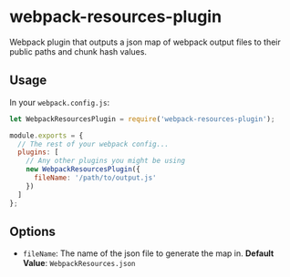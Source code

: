 # webpack-resources-plugin
Webpack plugin that outputs a json map of webpack output files to their public paths and chunk hash values.

## Usage
In your `webpack.config.js`:
```js
let WebpackResourcesPlugin = require('webpack-resources-plugin');

module.exports = {
  // The rest of your webpack config...
  plugins: [
    // Any other plugins you might be using
    new WebpackResourcesPlugin({
      fileName: '/path/to/output.js'
    })
  ]
};
```

## Options
* `fileName`: The name of the json file to generate the map in. **Default Value**: `WebpackResources.json`
